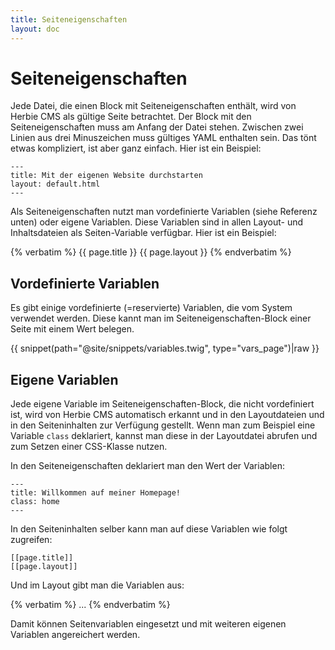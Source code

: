 ```yaml
---
title: Seiteneigenschaften
layout: doc
---
```


# Seiteneigenschaften

Jede Datei, die einen Block mit Seiteneigenschaften enthält, wird von Herbie CMS als gültige Seite betrachtet. 
Der Block mit den Seiteneigenschaften muss am Anfang der Datei stehen.
Zwischen zwei Linien aus drei Minuszeichen muss gültiges YAML enthalten sein. 
Das tönt etwas kompliziert, ist aber ganz einfach. 
Hier ist ein Beispiel:

    ---
    title: Mit der eigenen Website durchstarten
    layout: default.html
    ---

Als Seiteneigenschaften nutzt man vordefinierte Variablen (siehe Referenz unten) oder eigene Variablen.
Diese Variablen sind in allen Layout- und Inhaltsdateien als Seiten-Variable verfügbar.
Hier ist ein Beispiel:

{% verbatim %}
    {{ page.title }}
    {{ page.layout }}
{% endverbatim %}


## Vordefinierte Variablen

Es gibt einige vordefinierte (=reservierte) Variablen, die vom System verwendet werden.
Diese kannt man im Seiteneigenschaften-Block einer Seite mit einem Wert belegen.

{{ snippet(path="@site/snippets/variables.twig", type="vars_page")|raw }}


## Eigene Variablen

Jede eigene Variable im Seiteneigenschaften-Block, die nicht vordefiniert ist, wird von Herbie CMS automatisch erkannt und in den Layoutdateien und in den Seiteninhalten zur Verfügung gestellt. 
Wenn man zum Beispiel eine Variable `class` deklariert, kannst man diese in der Layoutdatei abrufen und zum Setzen einer CSS-Klasse nutzen.

In den Seiteneigenschaften deklariert man den Wert der Variablen:

    ---
    title: Willkommen auf meiner Homepage!
    class: home
    ---

In den Seiteninhalten selber kann man auf diese Variablen wie folgt zugreifen:

    [[page.title]]
    [[page.layout]]

Und im Layout gibt man die Variablen aus:

{% verbatim %}
    <!DOCTYPE HTML>
    <html>
    <head>
        <title>{{ page.title }}</title>
    </head>
    <body class="{{ page.class }}">
        ...
    </body>
    </html>
{% endverbatim %}

Damit können Seitenvariablen eingesetzt und mit weiteren eigenen Variablen angereichert werden.
